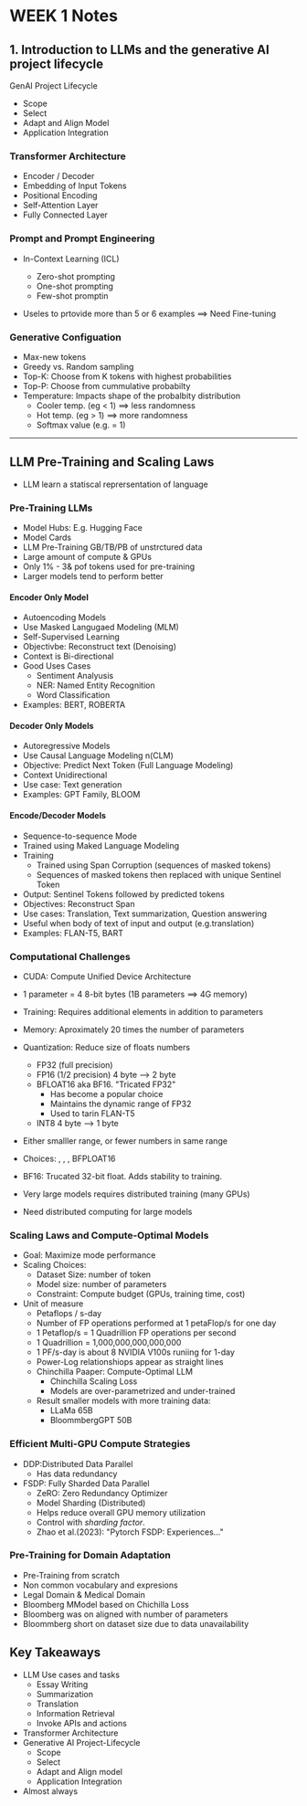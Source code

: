 # WEEK 1 Notes

## 1. Introduction to LLMs and the generative AI project lifecycle

GenAI Project Lifecycle
- Scope
- Select
- Adapt and Align Model
- Application Integration

### Transformer Architecture

- Encoder / Decoder
- Embedding of Input Tokens 
- Positional Encoding
- Self-Attention Layer
- Fully Connected Layer

### Prompt and Prompt Engineering

- In-Context Learning (ICL)
  - Zero-shot prompting
  - One-shot prompting
  - Few-shot promptin
  
- Useles to prtovide more than 5 or 6 examples
  ==> Need Fine-tuning

### Generative Configuation

- Max-new tokens
- Greedy vs. Random sampling
- Top-K: Choose from K tokens with highest probabilities
- Top-P: Choose from cummulative probabilty
- Temperature: Impacts shape of the probalbity distribution
  - Cooler temp. (eg < 1) ==> less randomness
  - Hot temp. (eg > 1) ==> more randomness
  - Softmax value (e.g. = 1)

----

## LLM Pre-Training and Scaling Laws

- LLM learn a statiscal reprersentation of language


### Pre-Training LLMs

- Model Hubs: E.g. Hugging Face
- Model Cards
- LLM Pre-Training GB/TB/PB of unstrctured data
- Large amount of compute & GPUs
- Only 1% - 3& pof tokens used for pre-training
- Larger models tend to perform better

#### Encoder Only Model
- Autoencoding Models
- Use Masked Langugaed Modeling (MLM)
- Self-Supervised Learning
- Objectivbe: Reconstruct text (Denoising)
- Context is Bi-directional
- Good Uses Cases
  - Sentiment Analyusis
  - NER: Named Entity Recognition
  - Word Classification
- Examples: BERT, ROBERTA


#### Decoder Only Models
- Autoregressive Models
- Use Causal Language Modeling n(CLM)
- Objective: Predict Next Token (Full Language Modeling)
- Context Unidirectional
- Use case: Text generation
- Examples: GPT Family, BLOOM


#### Encode/Decoder Models

- Sequence-to-sequence Mode
- Trained using Maked Language Modeling
- Training
  - Trained using Span Corruption (sequences of masked tokens)
  - Sequences of masked tokens then replaced with unique Sentinel Token
- Output: Sentinel Tokens followed by predicted tokens
- Objectives: Reconstruct Span
- Use cases: Translation, Text summarization, Question answering
- Useful when body of text of input and output (e.g.translation)
- Examples: FLAN-T5, BART


### Computational  Challenges

- CUDA: Compute Unified Device Architecture
- 1 parameter = 4 8-bit bytes (1B parameters ==> 4G memory)
- Training: Requires additional elements in addition to parameters
- Memory: Aproximately 20 times the number of parameters
- Quantization: Reduce size of floats numbers
  - FP32 (full precision)
  - FP16 (1/2 precision) 4 byte --> 2 byte
  - BFLOAT16 aka BF16. "Tricated FP32"
    - Has become a popular choice
	- Maintains the dynamic range of FP32
	- Used to tarin FLAN-T5
  - INT8 4 byte --> 1 byte
- Either smalller range, or fewer numbers in same range
- Choices: , , , BFPLOAT16
- BF16: Trucated 32-bit float. Adds stability to training.
- Very large models requires distributed training (many GPUs)

- Need distributed computing for large models

### Scaling Laws and Compute-Optimal Models

- Goal: Maximize mode performance
- Scaling Choices:
  - Dataset Size: number of token
  - Model size: number of parameters
  - Constraint: Compute budget (GPUs, training time, cost)
- Unit of measure
  - Petaflops / s-day
  - Number of FP operations performed at 1 petaFlop/s for one day
  - 1 Petaflop/s = 1 Quadrillion FP operations per second
  - 1 Quadrillion = 1,000,000,000,000,000
  - 1 PF/s-day is about 8 NVIDIA V100s runiing for 1-day
  - Power-Log relationshiops appear as straight lines
  - Chinchilla Paaper: Compute-Optimal LLM
    - Chinchilla Scaling Loss
    - Models are over-parametrized and under-trained
  - Result smaller models with more training data:
    - LLaMa 65B
	- BloommbergGPT 50B
	
### Efficient Multi-GPU Compute Strategies

- DDP:Distributed Data Parallel
  - Has data redundancy
- FSDP: Fully Sharded Data Parallel
  - ZeRO: Zero Redundancy Optimizer
  - Model Sharding (Distributed)
  - Helps reduce overall GPU memory utilization 
  - Control with *sharding factor*.
  - Zhao et al.(2023): "Pytorch FSDP: Experiences..."

### Pre-Training for Domain Adaptation

- Pre-Training from scratch
- Non common vocabulary and expresions
- Legal Domain & Medical Domain
- Bloomberg MModel based on Chichilla Loss
- Bloomberg was on aligned with number of parameters
- Bloommberg short on dataset size due to data unavailability

## Key Takeaways

- LLM Use cases and tasks
  - Essay Writing
  - Summarization
  - Translation
  - Information Retrieval
  - Invoke APIs and actions
- Transformer Architecture
- Generative AI Project-Lifecycle
  - Scope
  - Select
  - Adapt and Align model
  - Application Integration
- Almost always 

